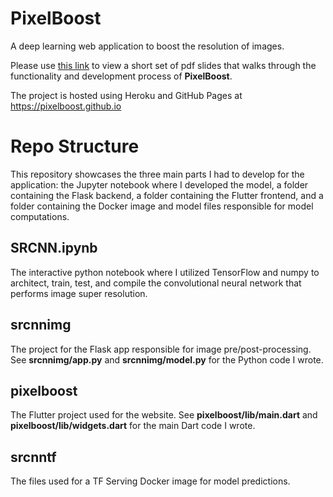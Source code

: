 # PixelBoost

A deep learning web application to boost the resolution of images. 

Please use [this link](https://drive.google.com/file/d/1F_FirK_UB-kkZPqriWq3zrME-zEWUJ4Q/view?usp=sharing) to view a short set of pdf slides that walks through the functionality and  development process of **PixelBoost**.

The project is hosted using Heroku and GitHub Pages at https://pixelboost.github.io

# Repo Structure

This repository showcases the three main parts I had to develop for the application: the Jupyter notebook where I developed the model, a folder containing the Flask backend, a folder containing the Flutter frontend, and a folder containing the Docker image and model files responsible for model computations. 

## SRCNN.ipynb

The interactive python notebook where I utilized TensorFlow and numpy to architect, train, test, and compile the convolutional neural network that performs image super resolution.

## srcnnimg

The project for the Flask app responsible for image pre/post-processing. See **srcnnimg/app.py** and **srcnnimg/model.py** for the Python code I wrote.

## pixelboost

The Flutter project used for the website. See **pixelboost/lib/main.dart** and **pixelboost/lib/widgets.dart** for the main Dart code I wrote.

## srcnntf

The files used for a TF Serving Docker image for model predictions.

